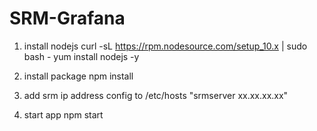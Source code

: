 # SRM-Grafana

1. install nodejs
curl -sL https://rpm.nodesource.com/setup_10.x | sudo bash -
yum install nodejs -y

2. install package 
npm install

3. add srm ip address config to /etc/hosts
"srmserver  xx.xx.xx.xx" 

4. start app
npm start
